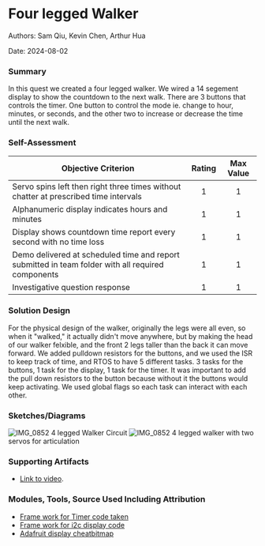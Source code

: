 # Four legged Walker

Authors: Sam Qiu, Kevin Chen, Arthur Hua

Date: 2024-08-02

### Summary

In this quest we created a four legged walker. We wired a 14 segement display to show the countdown to the next walk. There are 3 buttons that controls the timer. One button to control the mode ie. change to hour, minutes, or seconds, and the other two to increase or decrease the time until the next walk.

### Self-Assessment

| Objective Criterion                                                                               | Rating | Max Value |
| ------------------------------------------------------------------------------------------------- | :----: | :-------: |
| Servo spins left then right three times without chatter at prescribed time intervals              |   1    |     1     |
| Alphanumeric display indicates hours and minutes                                                  |   1    |     1     |
| Display shows countdown time report every second with no time loss                                |   1    |     1     |
| Demo delivered at scheduled time and report submitted in team folder with all required components |   1    |     1     |
| Investigative question response                                                                   |   1    |     1     |

### Solution Design

For the physical design of the walker, originally the legs were all even, so when it "walked," it actually didn't move anywhere, but by making the head of our walker felxible, and the front 2 legs taller than the back it can move forward. We added pulldown resistors for the buttons, and we used the ISR to keep track of time, and RTOS to have 5 different tasks. 3 tasks for the buttons, 1 task for the display, 1 task for the timer. It was important to add the pull down resistors to the button because without it the buttons would keep activating. We used global flags so each task can interact with each other.

### Sketches/Diagrams

![IMG_0852](https://github.com/BU-EC444/Team02-Hua-Chen-Qiu/assets/47343227/73471fbb-4786-48ff-b942-4303c39f4807)
4 legged Walker Circuit
![IMG_0852](https://github.com/BU-EC444/Team02-Hua-Chen-Qiu/blob/main/quest-1/images/walker.png)
4 legged walker with two servos for articulation

### Supporting Artifacts

- [Link to video](https://youtu.be/ksF4FBvhhb4?si=9mF30gtiMO_ACXhK).

### Modules, Tools, Source Used Including Attribution

- [Frame work for Timer code taken](https://github.com/BU-EC444/04-Code-Examples/tree/main/timer-example-new)
- [Frame work for i2c display code](https://github.com/BU-EC444/04-Code-Examples/tree/main/i2c-display)
- [Adafruit display cheatbitmap](https://github.com/adafruit/Adafruit_LED_Backpack/blob/master/Adafruit_LEDBackpack.cpp)
